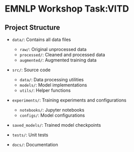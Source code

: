# EMNLP Workshop Task:VITD 
 
## Project Structure
- `data/`: Contains all data files
  - `raw/`: Original unprocessed data
  - `processed/`: Cleaned and processed data
  - `augmented/`: Augmented training data

- `src/`: Source code
  - `data/`: Data processing utilities
  - `models/`: Model implementations
  - `utils/`: Helper functions

- `experiments/`: Training experiments and configurations
  - `notebooks/`: Jupyter notebooks
  - `configs/`: Model configurations

- `saved_models/`: Trained model checkpoints
- `tests/`: Unit tests
- `docs/`: Documentation
